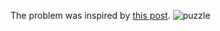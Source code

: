 The problem was inspired by [this post](https://imgur.com/0gsbDh6).
![puzzle](https://user-images.githubusercontent.com/73759598/104853872-bc66be00-5914-11eb-939f-04a5ae424214.jpg)
